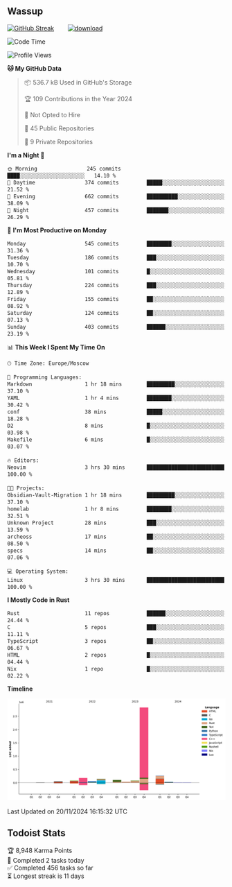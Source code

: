 ## Wassup

<!--
-->

[![GitHub Streak](http://github-readme-streak-stats.herokuapp.com?user=archeoss&theme=shades-of-purple&hide_border=true&date_format=j%20M%5B%20Y%5D)](https://git.io/streak-stats)&nbsp;&nbsp;&nbsp;&nbsp;&nbsp;&nbsp;&nbsp;&nbsp;[![download](https://user-images.githubusercontent.com/68448737/147796309-d8b65b1d-4dde-40d9-b03a-2b42aaa6cd43.jpeg)
](http://bmstu.ru/)

<!--START_SECTION:waka-->
![Code Time](http://img.shields.io/badge/Code%20Time-3%2C438%20hrs%2055%20mins-blue)

![Profile Views](http://img.shields.io/badge/Profile%20Views-0-blue)

**🐱 My GitHub Data** 

> 📦 536.7 kB Used in GitHub's Storage 
 > 
> 🏆 109 Contributions in the Year 2024
 > 
> 🚫 Not Opted to Hire
 > 
> 📜 45 Public Repositories 
 > 
> 🔑 9 Private Repositories 
 > 
**I'm a Night 🦉** 

```text
🌞 Morning                245 commits         ████░░░░░░░░░░░░░░░░░░░░░   14.10 % 
🌆 Daytime                374 commits         █████░░░░░░░░░░░░░░░░░░░░   21.52 % 
🌃 Evening                662 commits         ██████████░░░░░░░░░░░░░░░   38.09 % 
🌙 Night                  457 commits         ███████░░░░░░░░░░░░░░░░░░   26.29 % 
```
📅 **I'm Most Productive on Monday** 

```text
Monday                   545 commits         ████████░░░░░░░░░░░░░░░░░   31.36 % 
Tuesday                  186 commits         ███░░░░░░░░░░░░░░░░░░░░░░   10.70 % 
Wednesday                101 commits         █░░░░░░░░░░░░░░░░░░░░░░░░   05.81 % 
Thursday                 224 commits         ███░░░░░░░░░░░░░░░░░░░░░░   12.89 % 
Friday                   155 commits         ██░░░░░░░░░░░░░░░░░░░░░░░   08.92 % 
Saturday                 124 commits         ██░░░░░░░░░░░░░░░░░░░░░░░   07.13 % 
Sunday                   403 commits         ██████░░░░░░░░░░░░░░░░░░░   23.19 % 
```


📊 **This Week I Spent My Time On** 

```text
🕑︎ Time Zone: Europe/Moscow

💬 Programming Languages: 
Markdown                 1 hr 18 mins        █████████░░░░░░░░░░░░░░░░   37.10 % 
YAML                     1 hr 4 mins         ████████░░░░░░░░░░░░░░░░░   30.42 % 
conf                     38 mins             █████░░░░░░░░░░░░░░░░░░░░   18.28 % 
D2                       8 mins              █░░░░░░░░░░░░░░░░░░░░░░░░   03.98 % 
Makefile                 6 mins              █░░░░░░░░░░░░░░░░░░░░░░░░   03.07 % 

🔥 Editors: 
Neovim                   3 hrs 30 mins       █████████████████████████   100.00 % 

🐱‍💻 Projects: 
Obsidian-Vault-Migration 1 hr 18 mins        █████████░░░░░░░░░░░░░░░░   37.10 % 
homelab                  1 hr 8 mins         ████████░░░░░░░░░░░░░░░░░   32.51 % 
Unknown Project          28 mins             ███░░░░░░░░░░░░░░░░░░░░░░   13.59 % 
archeoss                 17 mins             ██░░░░░░░░░░░░░░░░░░░░░░░   08.50 % 
specs                    14 mins             ██░░░░░░░░░░░░░░░░░░░░░░░   07.06 % 

💻 Operating System: 
Linux                    3 hrs 30 mins       █████████████████████████   100.00 % 
```

**I Mostly Code in Rust** 

```text
Rust                     11 repos            ██████░░░░░░░░░░░░░░░░░░░   24.44 % 
C                        5 repos             ███░░░░░░░░░░░░░░░░░░░░░░   11.11 % 
TypeScript               3 repos             ██░░░░░░░░░░░░░░░░░░░░░░░   06.67 % 
HTML                     2 repos             █░░░░░░░░░░░░░░░░░░░░░░░░   04.44 % 
Nix                      1 repo              █░░░░░░░░░░░░░░░░░░░░░░░░   02.22 % 
```



**Timeline**

![Lines of Code chart](https://raw.githubusercontent.com/archeoss/archeoss/master/assets/bar_graph.png)


 Last Updated on 20/11/2024 16:15:32 UTC
<!--END_SECTION:waka-->

## Todoist Stats

<!-- TODO-IST:START -->
🏆  8,948 Karma Points           
🌸  Completed 2 tasks today           
✅  Completed 456 tasks so far           
⏳  Longest streak is 11 days
<!-- TODO-IST:END -->
